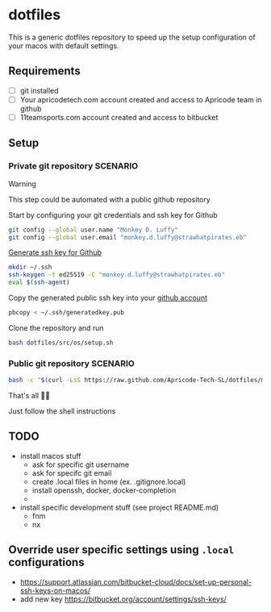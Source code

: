 # dotfiles

This is a generic dotfiles repository to speed up the setup configuration of your macos with default settings.

## Requirements

- [ ] git installed
- [ ] Your apricodetech.com account created and access to Apricode team in github
- [ ] 11teamsports.com account created and access to bitbucket

## Setup

### Private git repository SCENARIO

> [!WARNING]
> This step could be automated with a public github repository

Start by configuring your git credentials and ssh key for Github

```bash
git config --global user.name "Monkey D. Luffy"
git config --global user.email "monkey.d.luffy@strawhatpirates.eb"
```

[Generate ssh key for Github](https://docs.github.com/en/authentication/connecting-to-github-with-ssh/generating-a-new-ssh-key-and-adding-it-to-the-ssh-agent)

```bash
mkdir ~/.ssh
ssh-keygen -t ed25519 -C "monkey.d.luffy@strawhatpirates.eb"
eval $(ssh-agent)
```

Copy the generated public ssh key into your [github account](https://github.com/settings/ssh/new)

```bash
pbcopy < ~/.ssh/generatedkey.pub
```

Clone the repository and run 

```bash
bash dotfiles/src/os/setup.sh
```

### Public git repository SCENARIO

```bash
bash -c "$(curl -LsS https://raw.github.com/Apricode-Tech-SL/dotfiles/main/src/os/setup.sh)"
```


That's all 🌈✨

Just follow the shell instructions


## TODO

- install macos stuff
  - ask for specific git username
  - ask for specifc git email
  - create .local files in home (ex. .gitignore.local)
  - install openssh, docker, docker-completion
  - 
- install specific development stuff (see project README.md)
  - fnm
  - nx   

## Override user specific settings using `.local` configurations

- https://support.atlassian.com/bitbucket-cloud/docs/set-up-personal-ssh-keys-on-macos/
- add new key https://bitbucket.org/account/settings/ssh-keys/

